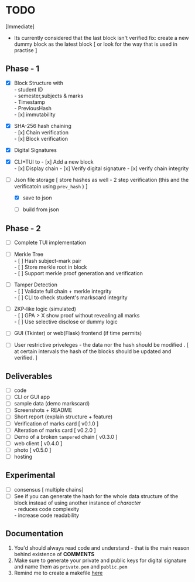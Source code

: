 # TODO 

[Immediate]
- Its currently considered that the last block isn't verified 
fix: create a new dummy block as the latest block [ or look for the way that is used in practise ]

## Phase - 1 
- [x] Block Structure with   
      - student ID   
      - semester,subjects & marks  
      - Timestamp  
      - PreviousHash  
      - [x] immutability

- [x] SHA-256 hash chaining   
      - [x] Chain verification   
      - [x] Block verification  

- [x] Digital Signatures

- [x] CLI+TUI to
      - [x] Add a new block   
      - [x] Display chain
      - [x] Verify digital signature
      - [x] verify chain integrity  

- [ ] Json file storage  [ store hashes as well - 2 step verification (this and the verificatoin using ```prev_hash``` ) ]  
     - [x] save to json
     - [ ] build from json


## Phase - 2 

- [ ] Complete TUI implementation

- [ ] Merkle Tree  
      - [ ] Hash subject-mark pair  
      - [ ] Store merkle root in block   
      - [ ] Support merkle proof generation and verification   
      
- [ ] Tamper Detection   
      - [ ] Validate full chain + merkle integrity  
      - [ ] CLI to check student's markscard integrity  

- [ ] ZKP-like logic (simulated)  
      - [ ] GPA > X show proof without revealing all marks   
      - [ ] Use selective disclose or dummy logic   

- [ ] GUI (Tkinter) or web(Flask) frontend (if time permits)   

- [ ] User restrictive priveleges - the data nor the hash should be modified . [ at certain intervals the hash of the blocks should be updated and verified. ]  


## Deliverables 

- [ ] code 
- [ ] CLI or GUI app  
- [ ] sample data (demo markscard)  
- [ ] Screenshots + README  
- [ ] Short report (explain structure + feature)  
- [ ] Verification of marks card [ v0.1.0 ]
- [ ] Alteration of marks card   [ v0.2.0 ]
- [ ] Demo of a broken `tampered` chain [ v0.3.0 ]
- [ ] web client                 [ v0.4.0 ]
- [ ] photo                      [ v0.5.0 ]
- [ ] hosting 

## Experimental 

- [ ] consensus  [ multiple chains]  
- [ ] See if you can generate the hash for the whole data structure of the block instead of using another instance of *character*  
      - reduces code complexity    
      - increase code readability  

## Documentation
1. You'd should always read code and understand - that is the main reason behind existence of **COMMENTS**
2. Make sure to generate your private and public keys for digital signature and name them as ```private.pem``` and ```public.pem```
3. Remind me to create a makefile [here](instagram.com/ksurajsingh_13)
